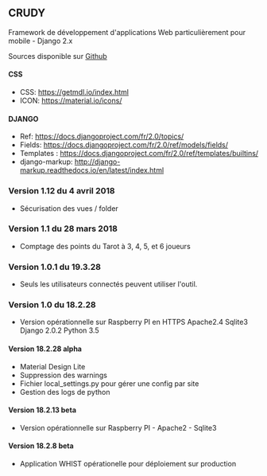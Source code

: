 ## CRUDY

Framework de développement d'applications Web 
    particulièrement pour mobile - Django 2.x

Sources disponible sur [Github](https://github.com/pbillerot/crudy)

#### CSS
- CSS: <https://getmdl.io/index.html>
- ICON: <https://material.io/icons/>

#### DJANGO 
- Ref: <https://docs.djangoproject.com/fr/2.0/topics/>
- Fields: <https://docs.djangoproject.com/fr/2.0/ref/models/fields/>
- Templates : <https://docs.djangoproject.com/fr/2.0/ref/templates/builtins/>
- django-markup: <http://django-markup.readthedocs.io/en/latest/index.html> 


### Version 1.12 du 4 avril 2018
- Sécurisation des vues / folder

### Version 1.1 du 28 mars 2018
- Comptage des points du Tarot à 3, 4, 5, et 6 joueurs

### Version 1.0.1 du 19.3.28
- Seuls les utilisateurs connectés peuvent utiliser l'outil.

### Version 1.0 du 18.2.28
- Version opérationnelle sur Raspberry PI en HTTPS Apache2.4 Sqlite3 Django 2.0.2 Python 3.5

#### Version 18.2.28 alpha
- Material Design Lite
- Suppression des warnings
- Fichier local_settings.py pour gérer une config par site
- Gestion des logs de python

#### Version 18.2.13 beta
- Version opérationnelle sur Raspberry PI - Apache2 - Sqlite3

#### Version 18.2.8 beta
- Application WHIST opérationelle pour déploiement sur production
